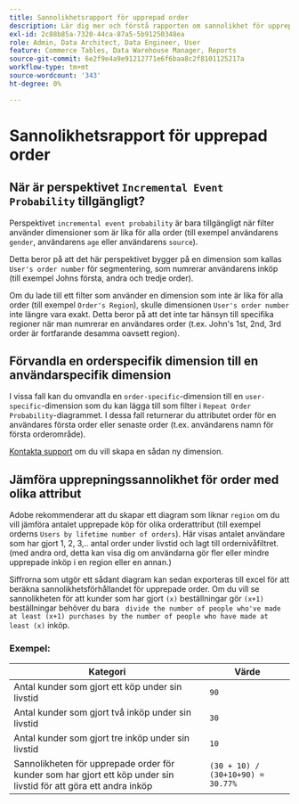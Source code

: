```yaml
---
title: Sannolikhetsrapport för upprepad order
description: Lär dig mer och förstå rapporten om sannolikhet för upprepad order.
exl-id: 2c88b85a-7320-44ca-87a5-5b91250348ea
role: Admin, Data Architect, Data Engineer, User
feature: Commerce Tables, Data Warehouse Manager, Reports
source-git-commit: 6e2f9e4a9e91212771e6f6baa8c2f8101125217a
workflow-type: tm+mt
source-wordcount: '343'
ht-degree: 0%

---
```


# Sannolikhetsrapport för upprepad order

## När är perspektivet `Incremental Event Probability` tillgängligt?

Perspektivet `incremental event probability` är bara tillgängligt när filter använder dimensioner som är lika för alla order (till exempel användarens `gender`, användarens `age` eller användarens `source`).

Detta beror på att det här perspektivet bygger på en dimension som kallas `User's order number` för segmentering, som numrerar användarens inköp (till exempel Johns första, andra och tredje order).

Om du lade till ett filter som använder en dimension som inte är lika för alla order (till exempel `Order's Region`), skulle dimensionen `User's order number` inte längre vara exakt. Detta beror på att det inte tar hänsyn till specifika regioner när man numrerar en användares order (t.ex. John&#39;s 1st, 2nd, 3rd order är fortfarande desamma oavsett region).

## Förvandla en orderspecifik dimension till en användarspecifik dimension

I vissa fall kan du omvandla en `order-specific`-dimension till en `user-specific`-dimension som du kan lägga till som filter i `Repeat Order Probability`-diagrammet. I dessa fall returnerar du attributet order för en användares första order eller senaste order (t.ex. användarens namn för första orderområde).

[Kontakta support](https://experienceleague.adobe.com/docs/commerce-knowledge-base/kb/troubleshooting/miscellaneous/mbi-service-policies.html) om du vill skapa en sådan ny dimension.

## Jämföra upprepningssannolikhet för order med olika attribut

Adobe rekommenderar att du skapar ett diagram som liknar `region` om du vill jämföra antalet upprepade köp för olika orderattribut (till exempel orderns `Users by lifetime number of orders`). Här visas antalet användare som har gjort 1, 2, 3,.. antal order under livstid och lagt till ordernivåfiltret. (med andra ord, detta kan visa dig om användarna gör fler eller mindre upprepade inköp i en region eller en annan.)

Siffrorna som utgör ett sådant diagram kan sedan exporteras till excel för att beräkna sannolikhetsförhållandet för upprepade order. Om du vill se sannolikheten för att kunder som har gjort `(x)` beställningar gör `(x+1)` beställningar behöver du bara ` divide the number of people who've made at least (x+1) purchases by the number of people who have made at least (x)` inköp.

### Exempel:

| Kategori | Värde |
|---|---|
| Antal kunder som gjort ett köp under sin livstid | `90` |
| Antal kunder som gjort två inköp under sin livstid | `30` |
| Antal kunder som gjort tre inköp under sin livstid | `10` |
| Sannolikheten för upprepade order för kunder som har gjort ett köp under sin livstid för att göra ett andra inköp | `(30 + 10) / (30+10+90) = 30.77%` |
